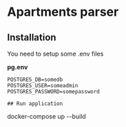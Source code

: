 # Apartments parser


## Installation
You need to setup some .env files

**pg.env**
```
POSTGRES_DB=somedb
POSTGRES_USER=someadmin
POSTGRES_PASSWORD=somepassword

## Run application
```
docker-compose up --build
```